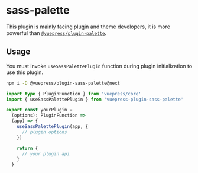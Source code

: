 # sass-palette

<NpmBadge package="@vuepress/plugin-sass-palette" />

This plugin is mainly facing plugin and theme developers, it is more powerful than [`@vuepress/plugin-palette`](../palette.md).

## Usage

You must invoke `useSassPalettePlugin` function during plugin initialization to use this plugin.

```bash
npm i -D @vuepress/plugin-sass-palette@next
```

```ts title="Your plugin or theme entry"
import type { PluginFunction } from 'vuepress/core'
import { useSassPalettePlugin } from 'vuepress-plugin-sass-palette'

export const yourPlugin =
  (options): PluginFunction =>
  (app) => {
    useSassPalettePlugin(app, {
      // plugin options
    })

    return {
      // your plugin api
    }
  }
```
